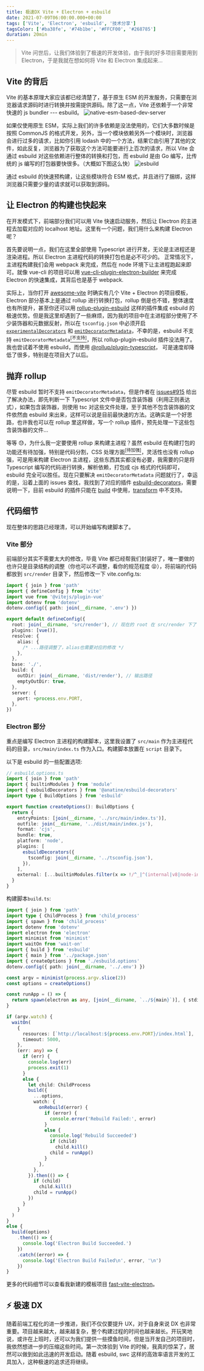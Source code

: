 ```yaml
---
title: 极速DX Vite + Electron + esbuild
date: 2021-07-09T06:00:00.000+00:00
tags: ['Vite', 'Electron', 'esbuild', '技术分享']
tagsColor: ['#ba38fe', '#74b1be', '#FFCF00', '#268785']
duration: 20min
---
```


<blockquote>
Vite 问世后，让我们体验到了极速的开发体验，由于我的好多项目需要用到 Electron，于是我就在想如何将 Vite 和 Electron 集成起来...
</blockquote>

## Vite 的背后

Vite 的基本原理大家应该都已经清楚了，基于原生 ESM 的开发服务，只需要在浏览器请求源码时进行转换并按需提供源码。除了这一点，Vite 还依赖于一个非常快速的 js bundler --- esbuild。
![native-esm-based-dev-server](https://cn.vitejs.dev/assets/esm.3070012d.png)

如果仅使用原生 ESM，实际上我们的许多依赖是没法使用的，它们大多数时候是按照 CommonJS 的格式开发，另外，当一个模块依赖另外一个模块时，浏览器会进行过多的请求，比如你引用 lodash 中的一个方法，结果它由引用了其他的文件，如此反复，浏览器为了获取这个方法可能要进行上百次的请求，所以 Vite 会通过 esbuild 对这些依赖进行整体的转换和打包，而 esbuild 是由 Go 编写，比传统的 js 编写的打包器要快很多。（大概如下图这么快）
![esbuild](/images/esbuild.png)

通过 esbuild 的快速预构建，让这些模块符合 ESM 格式，并且进行了捆绑，这样浏览器只需要少量的请求就可以获取到源码。

## 让 Electron 的构建也快起来

在开发模式下，前端部分我们可以用 Vite 快速启动服务，然后让 Electron 的主进程去加载对应的 localhost 地址。这里有一个问题，我们用什么来构建 Electron 呢？

首先要说明一点，我们在这里全部使用 Typescript 进行开发，无论是主进程还是渲染进程。所以 Electron 主进程代码的转换打包也是必不可少的。
正常情况下，主进程构建我们会用 <vscode-icons-file-type-webpack />webpack 来完成，然后在 node 环境下让主进程跑起来即可。就像 vue-cli 的项目可以用 [vue-cli-plugin-electron-builder](https://nklayman.github.io/vue-cli-plugin-electron-builder/) 来完成 Electron 的快速集成，其背后也是基于 webpack.

实际上，当你打开 [awesome-vite](https://github.com/vitejs/awesome-vite) 时确实有几个 Vite + Electron 的项目模板，Electron 部分基本上是通过 <vscode-icons-file-type-rollup />rollup 进行转换打包，rollup 倒是也不错，整体速度也有所提升，甚至你还可以用 [rollup-plugin-esbuild](https://github.com/egoist/rollup-plugin-esbuild) 这样的插件集成 esbuild 的极速优势。但是我这里却遇到了一些麻烦，因为我的项目中在主进程部分使用了不少装饰器和元数据反射，所以在 `tsconfig.json` 中必须开启 [`experimentalDecorators`](https://www.typescriptlang.org/tsconfig#experimentalDecorators) 和 [`emitDecoratorMetadata`](https://www.typescriptlang.org/tsconfig#emitDecoratorMetadata)，不幸的是，esbuild 不支持 `emitDecoratorMetadata`[<sup>[不支持]</sup>](https://esbuild.github.io/content-types/#typescript)，所以 rollup-plugin-esbuild 插件没法用了。我也尝试着不使用 esbuild，而使用 [@rollup/plugin-typescript](https://github.com/rollup/plugins/tree/master/packages/typescript)， 可是速度却降低了很多，特别是在项目大了以后。

## 抛弃 rollup

尽管 esbuild 暂时不支持 `emitDecoratorMetadata`，但是作者在 [issues#915](https://github.com/evanw/esbuild/issues/915#issuecomment-791904154) 给出了解决办法，即先判断一下 Typescript 文件中是否包含装饰器（利用正则表达式），如果包含装饰器，则使用 tsc 对这些文件处理，至于其他不包含装饰器的文件依然由 esbuild 来出来，这样可以说是目前最快速的方法。这确实是一个好思路，也许我也可以在 rollup 里这样做，写一个 rollup 插件，预先处理一下这些包含装饰器的文件...

等等 😓，为什么我一定要使用 rollup 来构建主进程？虽然 esbuild 在构建打包的功能还有待加强，特别是代码分割，CSS 处理方面[<sup>[待加强]</sup>](https://cn.vitejs.dev/guide/why.html#why-not-bundle-with-esbuild)，灵活性也没有 rollup 强，可是用来构建 Electron 主进程，这些东西其实都没有必要，我需要的只是将 Typescript 编写的代码进行转换，解析依赖，打包成 cjs 格式的代码即可，esbuild 完全可以胜任。现在只要解决 `emitDecoratorMetadata` 问题就行了，幸运的是，沿着上面的 issues 查找，我找到了对应的插件 [esbuild-decorators](https://github.com/anatine/esbuildnx/tree/main/packages/esbuild-decorators)，需要说明一下，目前 esbuild 的插件只能在 [build](https://esbuild.github.io/api/#build-api) 中使用，[transform](https://esbuild.github.io/api/#transform-api) 中不支持。

## 代码细节

现在整体的思路已经理清，可以开始编写构建脚本了。

### Vite 部分

前端部分其实不需要太大的修改，毕竟 Vite 都已经帮我们封装好了，唯一要做的也许只是目录结构的调整（你也可以不调整，看你的规范程度 😝），将前端的代码都放到 `src/render` 目录下，然后修改一下 vite.config.ts:

```ts
import { join } from 'path'
import { defineConfig } from 'vite'
import vue from '@vitejs/plugin-vue'
import dotenv from 'dotenv'
dotenv.config({ path: join(__dirname, '.env') })

export default defineConfig({
  root: join(__dirname, 'src/render'), // 现在的 root 在 src/render 下了
  plugins: [vue()],
  resolve: {
    alias: {
      /* ...路径调整了，alias也需要对应的修改 */
    },
  },
  base: './',
  build: {
    outDir: join(__dirname, 'dist/render'), // 输出路径
    emptyOutDir: true,
  },
  server: {
    port: +process.env.PORT,
  },
})
```

### Electron 部分

重点是编写 Electron 主进程的构建脚本，这里我设置了 `src/main` 作为主进程代码的目录，`src/main/index.ts` 作为入口。构建脚本放置在 `script` 目录下。

以下是 esbuild 的一些配置选项:

```ts
// esbuild.options.ts
import { join } from 'path'
import { builtinModules } from 'module'
import { esbuildDecorators } from '@anatine/esbuild-decorators'
import type { BuildOptions } from 'esbuild'

export function createOptions(): BuildOptions {
  return {
    entryPoints: [join(__dirname, '../src/main/index.ts')],
    outfile: join(__dirname, '../dist/main/index.js'),
    format: 'cjs',
    bundle: true,
    platform: 'node',
    plugins: [
      esbuildDecorators({
        tsconfig: join(__dirname, '../tsconfig.json'),
      }),
    ],
    external: [...builtinModules.filter(x => !/^_|^(internal|v8|node-inspect)\/|\//.test(x)), 'electron'],
  }
}
```

构建脚本`build.ts`:

```ts
import { join } from 'path'
import type { ChildProcess } from 'child_process'
import { spawn } from 'child_process'
import dotenv from 'dotenv'
import electron from 'electron'
import minimist from 'minimist'
import waitOn from 'wait-on'
import { build } from 'esbuild'
import { main } from '../package.json'
import { createOptions } from './esbuild.options'
dotenv.config({ path: join(__dirname, '../.env') })

const argv = minimist(process.argv.slice(2))
const options = createOptions()

const runApp = () => {
  return spawn(electron as any, [join(__dirname, `../${main}`)], { stdio: 'inherit' })
}

if (argv.watch) {
  waitOn(
    {
      resources: [`http://localhost:${process.env.PORT}/index.html`],
      timeout: 5000,
    },
    (err: any) => {
      if (err) {
        console.log(err)
        process.exit(1)
      }
      else {
        let child: ChildProcess
        build({
          ...options,
          watch: {
            onRebuild(error) {
              if (error) {
                console.error('Rebuild Failed:', error)
              }
              else {
                console.log('Rebuild Succeeded')
                if (child)
                  child.kill()
                child = runApp()
              }
            },
          },
        }).then(() => {
          if (child)
            child.kill()
          child = runApp()
        })
      }
    }
  )
}
else {
  build(options)
    .then(() => {
      console.log('Electron Build Succeeded.')
    })
    .catch((error) => {
      console.log('Electron Build Failed\n', error, '\n')
    })
}
```

更多的代码细节可以查看我新建的模板项目 [fast-vite-electron](https://github.com/ArcherGu/fast-vite-electron)。

## ⚡ 极速 DX

随着前端工程化的进一步推进，我们不仅仅要提升 UX，对于自身来说 DX 也非常重要。项目越来越大，越来越复杂，整个构建过程的时间也越来越长。开玩笑地说，或许在上班时，还可以为我们提供一些摸鱼时间，但是当开发自己的项目时，我依然想进一步的压缩这些时间。第一次体验到 Vite 的时候，我真的惊呆了，居然可以做到如此迅速的开发启动。随着 esbuild, swc 这样的高效率语言开发的工具加入，这种极速的追求还将继续。
